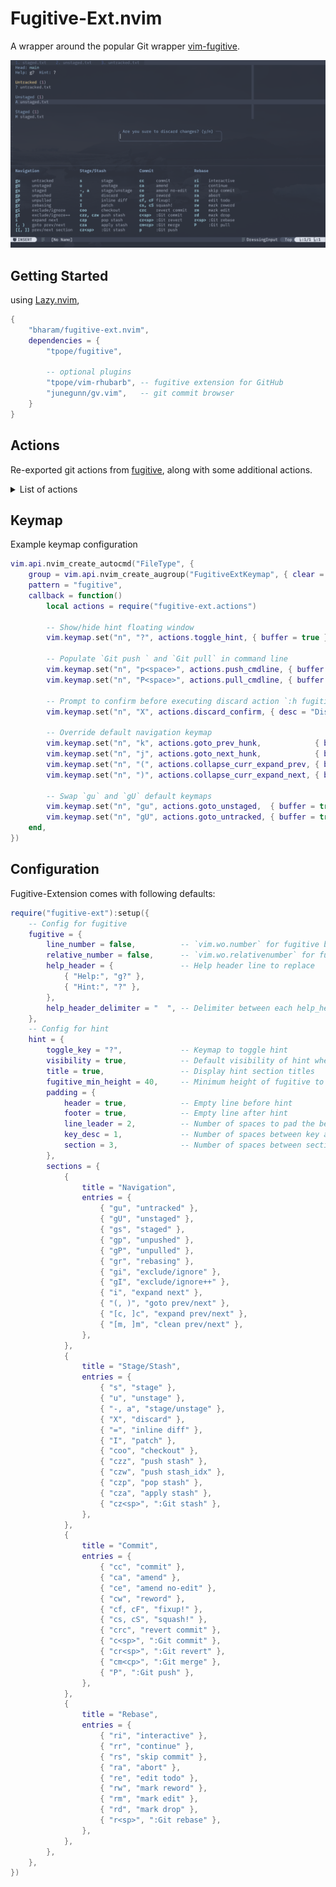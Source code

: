 # Fugitive-Ext.nvim

A wrapper around the popular Git wrapper [vim-fugitive](https://github.com/tpope/vim-fugitive).

![fugitive-ext](fugitive-ext.png)

## Getting Started

using [Lazy.nvim](https://github.com/folke/lazy.nvim),
```lua
{
    "bharam/fugitive-ext.nvim",
    dependencies = {
        "tpope/fugitive",

        -- optional plugins
        "tpope/vim-rhubarb", -- fugitive extension for GitHub
        "junegunn/gv.vim",   -- git commit browser
    }
}
```

## Actions

Re-exported git actions from [fugitive](https://github.com/tpope/vim-fugitive), along with some additional actions.

<details>
<summary>List of actions</summary>

- Consult with fugitive help documentation for detailed explanations of each keymaps (`h: fugitive_s`).
- Actions ending with `_confirm` will prompt for confirmation before invoking the Git
command provided by fugitive.

### Staging/Unstaging

| Action                       | Fugitive Keymap / Description                |
| ---                          | ---                                          |
| stage                        | `s`                                          |
| unstage                      | `u`                                          |
| unstage_all                  | `U`                                          |
| toggle_stage                 | `a`, `-`                                     |
| discard                      | `X`                                          |
| inline_diff                  | `=`                                          |
| patch                        | `I`, `P`                                     |
| exclude_ignore_add           | `[count]gI`                                  |
| discard_confirm              | Confirm to `discard`                         |

### Navigation

| Action                       | Fugitive Keymap / Description                |
| ---                          | ---                                          |
| untracked                    | `gu`                                         |
| unstaged                     | `gU`                                         |
| staged                       | `gs`                                         |
| unpushed                     | `gp`                                         |
| unpulled                     | `gP`                                         |
| rebasing                     | `gr`                                         |
| exclude_ignore_open          | `[count]gi`                                  |
| jump_prev_hunk               | `(`                                          |
| jump_next_hunk               | `)`                                          |
| expand_prev_hunk             | `[c`                                         |
| expand_next_hunk             | `]c`, `i`                                    |
| collapse_curr_goto_prev      | `[/`, `[m`                                   |
| collapse_curr_goto_next      | `]/`, `]m`                                   |
| collapse_curr_expand_prev    | Combination of `[m` and `i`                  |
| collapse_curr_expand_next    | Combination of `]m` and `i`                  |
| prev_section                 | `[[`                                         |
| next_section                 | `]]`                                         |
| prev_section_end             | `[]`                                         |
| next_section_end             | `][`                                         |

### Commit

| Action                       | Fugitive Keymap / Description                |
| ---                          | ---                                          |
| commit                       | `cc`                                         |
| commit_amend                 | `ca`                                         |
| commit_amend_no_edit         | `ce`                                         |
| commit_reword                | `cw`                                         |
| fixup_commit                 | `cf`                                         |
| fixup_commit_rebase          | `cF`                                         |
| squash_commit                | `cs`                                         |
| squash_commit_rebase         | `cS`                                         |
| squash_edit_msg              | `cA`                                         |
| commit_cmdline               | `c<space>`                                   |
| revert_commit                | `crc`                                        |
| revert_no_commit             | `crn`                                        |
| revert_cmdline               | `cr<space>`                                  |
| merge_cmdline                | `cm<space>`                                  |
| commit_amend_confirm         | Confirm to `commit_amend`                    |
| commit_amend_no_edit_confirm | Confirm to `commit_amend_no_edit_no_confirm` |
| commit_reword_confirm        | Confirm to `commit_reword`                   |
| fixup_commit_confirm         | Confirm to `fixup_commit`                    |
| fixup_commit_rebase_confirm  | Confirm to `fixup_commit_rebase`             |
| squash_commit_confirm        | Confirm to `squash_commit`                   |
| squash_commit_rebase_confirm | Confirm to `squash_commit_rebase`            |
| squash_edit_msg_confirm      | Confirm to `squash_edit_msg`                 |
| revert_commit_confirm        | Confirm to `revert_commit`                   |
| revert_no_commit_confirm     | Confirm to `revert_no_commit`                |

### Checkout/Branch

| Action                       | Fugitive Keymap / Description                |
| ---                          | ---                                          |
| checkout                     | `coo`                                        |
| checkout_cmdline             | `co<space>`                                  |
| branch_cmdline               | `cb<space>`                                  |
| checkout_confirm             |                                              |

### Stash

| Action                       | Fugitive Keymap / Description                |
| ---                          | ---                                          |
| stash_push                   | `czz`                                        |
| stash_pop                    | `czp`                                        |
| stash_apply                  | `cza`                                        |
| stash_push_idx               | `czw`                                        |
| stash_pop_idx                | `czP`                                        |
| stash_apply_idx              | `czA`                                        |
| stash_cmdline                | `cz<space>`                                  |
| stash_push_confirm           | Confirm to `stash_push`                      |
| stash_pop_confirm            | Confirm to `stash_pop`                       |
| stash_apply_confirm          | Confirm to `stash_apply`                     |
| stash_push_idx_confirm       | Confirm to `stash_push_idx`                  |
| stash_pop_idx_confirm        | Confirm to `stash_pop_idx`                   |
| stash_apply_idx_confirm      | Confirm to `stash_apply_idx`                 |

### Rebase

| Action                       | Fugitive Keymap / Description                |
| ---                          | ---                                          |
| rebase_interactive           | `ri`                                         |
| rebase_auto_squash           | `rf`                                         |
| rebase_upstream              | `ru`                                         |
| rebase_push                  | `rp`                                         |
| rebase_continue              | `rr`                                         |
| rebase_skip_commit           | `rs`                                         |
| rebase_abort                 | `ra`                                         |
| rebase_edit_todo             | `re`                                         |
| rebase_mark_reword           | `rw`                                         |
| rebase_mark_edit             | `rm`                                         |
| rebase_mark_drop             | `rd`                                         |
| rebase_cmdline               | `r<space>`                                   |
| rebase_interactive_confirm   | Confirm to `rebase_interactive`              |
| rebase_auto_squash_confirm   | Confirm to `rebase_auto_squash`              |
| rebase_upstream_confirm      | Confirm to `rebase_upstream`                 |
| rebase_push_confirm          | Confirm to `rebase_push`                     |
| rebase_continue_confirm      | Confirm to `rebase_continue`                 |
| rebase_skip_commit_confirm   | Confirm to `rebase_skip_commit`              |
| rebase_abort_confirm         | Confirm to `rebase_abort`                    |
| rebase_edit_todo_confirm     | Confirm to `rebase_edit_todo`                |
| rebase_mark_reword_confirm   | Confirm to `rebase_mark_reword`              |
| rebase_mark_edit_confirm     | Confirm to `rebase_mark_edit`                |
| rebase_mark_drop_confirm     | Confirm to `rebase_mark_drop`                |

### Miscellaneous

| Action                       | Fugitive Keymap / Description                |
| ---                          | ---                                          |
| push_cmdline                 | Populate `:Git push` in command line        |
| pull_cmdline                 | Populate `:Git pull` in command line        |
| dot                          | `.`                                          |
| nop                          | `<Nop>` to disable default fugitive keymaps  |
</details>

## Keymap

Example keymap configuration
```lua
vim.api.nvim_create_autocmd("FileType", {
    group = vim.api.nvim_create_augroup("FugitiveExtKeymap", { clear = true }),
    pattern = "fugitive",
    callback = function()
        local actions = require("fugitive-ext.actions")

        -- Show/hide hint floating window
        vim.keymap.set("n", "?", actions.toggle_hint, { buffer = true })

        -- Populate `Git push ` and `Git pull` in command line
        vim.keymap.set("n", "p<space>", actions.push_cmdline, { buffer = true })
        vim.keymap.set("n", "P<space>", actions.pull_cmdline, { buffer = true })

        -- Prompt to confirm before executing discard action `:h fugitive_X`
        vim.keymap.set("n", "X", actions.discard_confirm, { desc = "Discard changes", buffer = true })

        -- Override default navigation keymap
        vim.keymap.set("n", "k", actions.goto_prev_hunk,            { buffer = true }) -- equivalent to `fugitive_(`
        vim.keymap.set("n", "j", actions.goto_next_hunk,            { buffer = true }) -- equivalent to `fugitive_)`
        vim.keymap.set("n", "(", actions.collapse_curr_expand_prev, { buffer = true }) -- equivalent to `fugitive_[m` then `fugitive_i`
        vim.keymap.set("n", ")", actions.collapse_curr_expand_next, { buffer = true }) -- equivalent to `fugitive_]m` then `fugitive_i`

        -- Swap `gu` and `gU` default keymaps
        vim.keymap.set("n", "gu", actions.goto_unstaged,  { buffer = true })
        vim.keymap.set("n", "gU", actions.goto_untracked, { buffer = true })
    end,
})
```
<!-- img -->

## Configuration

Fugitive-Extension comes with following defaults:

```lua
require("fugitive-ext"):setup({
    -- Config for fugitive
    fugitive = {
        line_number = false,          -- `vim.wo.number` for fugitive buffer
        relative_number = false,      -- `vim.wo.relativenumber` for fugitive buffer
        help_header = {               -- Help header line to replace
            { "Help:", "g?" },
            { "Hint:", "?" },
        },
        help_header_delimiter = "  ", -- Delimiter between each help_header entries
    },
    -- Config for hint
    hint = {                          
        toggle_key = "?",             -- Keymap to toggle hint
        visibility = true,            -- Default visibility of hint when opening fugitive
        title = true,                 -- Display hint section titles
        fugitive_min_height = 40,     -- Minimum height of fugitive to show hint
        padding = {
            header = true,            -- Empty line before hint
            footer = true,            -- Empty line after hint
            line_leader = 2,          -- Number of spaces to pad the beginning of each line
            key_desc = 1,             -- Number of spaces between key and description
            section = 3,              -- Number of spaces between sections
        },
        sections = {
            {
                title = "Navigation",
                entries = {
                    { "gu", "untracked" },
                    { "gU", "unstaged" },
                    { "gs", "staged" },
                    { "gp", "unpushed" },
                    { "gP", "unpulled" },
                    { "gr", "rebasing" },
                    { "gi", "exclude/ignore" },
                    { "gI", "exclude/ignore++" },
                    { "i", "expand next" },
                    { "(, )", "goto prev/next" },
                    { "[c, ]c", "expand prev/next" },
                    { "[m, ]m", "clean prev/next" },
                },
            },
            {
                title = "Stage/Stash",
                entries = {
                    { "s", "stage" },
                    { "u", "unstage" },
                    { "-, a", "stage/unstage" },
                    { "X", "discard" },
                    { "=", "inline diff" },
                    { "I", "patch" },
                    { "coo", "checkout" },
                    { "czz", "push stash" },
                    { "czw", "push stash_idx" },
                    { "czp", "pop stash" },
                    { "cza", "apply stash" },
                    { "cz<sp>", ":Git stash" },
                },
            },
            {
                title = "Commit",
                entries = {
                    { "cc", "commit" },
                    { "ca", "amend" },
                    { "ce", "amend no-edit" },
                    { "cw", "reword" },
                    { "cf, cF", "fixup!" },
                    { "cs, cS", "squash!" },
                    { "crc", "revert commit" },
                    { "c<sp>", ":Git commit" },
                    { "cr<sp>", ":Git revert" },
                    { "cm<cp>", ":Git merge" },
                    { "P", ":Git push" },
                },
            },
            {
                title = "Rebase",
                entries = {
                    { "ri", "interactive" },
                    { "rr", "continue" },
                    { "rs", "skip commit" },
                    { "ra", "abort" },
                    { "re", "edit todo" },
                    { "rw", "mark reword" },
                    { "rm", "mark edit" },
                    { "rd", "mark drop" },
                    { "r<sp>", ":Git rebase" },
                },
            },
        },
    },
})
```
